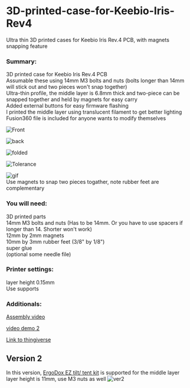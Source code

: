 # 3D-printed-case-for-Keebio-Iris-Rev4
Ultra thin 3D printed cases for Keebio Iris Rev.4 PCB, with magnets snapping feature

### Summary:
3D printed case for Keebio Iris Rev.4 PCB\
Assumable these using 14mm M3 bolts and nuts (bolts longer than 14mm will stick out and two pieces won't snap together)\
Ultra-thin profile, the middle layer is 6.8mm thick and two-piece can be snapped together and held by magnets for easy carry\
Added external buttons for easy firmware flashing\
I printed the middle layer using translucent filament to get better lighting\
Fusion360 file is included for anyone wants to modify themselves

![Front](https://user-images.githubusercontent.com/55030231/85173595-97588280-b241-11ea-9dba-a60c2d4aee7f.jpg)

![back](https://user-images.githubusercontent.com/55030231/85173602-9d4e6380-b241-11ea-9c75-877740c2adf0.jpg)

![folded](https://user-images.githubusercontent.com/55030231/85173576-890a6680-b241-11ea-809f-3606f4fe2549.jpg)

![Tolerance](https://user-images.githubusercontent.com/55030231/85173619-a7706200-b241-11ea-91a2-1adc52a24652.jpg)

![gif](https://user-images.githubusercontent.com/55030231/85793217-aa1bfd00-b702-11ea-9df1-a577902a29f9.gif)\
Use magnets to snap two pieces togather, note rubber feet are complementary

### You will need:
3D printed parts\
14mm M3 bolts and nuts (Has to be 14mm. Or you have to use spacers if longer than 14.
Shorter won't work)\
12mm by 2mm magnets\
10mm by 3mm rubber feet (3/8" by 1/8")\
super glue\
(optional some needle file)


### Printer settings:
layer height 0.15mm\
Use supports


### Additionals:
[Assembly video](https://www.youtube.com/watch?v=JfHvijxanyk)

[video demo 2](https://www.youtube.com/watch?v=asMdvHQnd10&feature=youtu.be)

[Link to thingiverse](https://www.thingiverse.com/thing:4484220)


## Version 2
In this version, [ErgoDox EZ tilt/ tent kit](https://ergodox-ez.com/products/tilt-tent-kit?variant=16101844419) is supported for the middle layer
layer height is 11mm, use M3 nuts as well
![ver2](https://user-images.githubusercontent.com/55030231/85798108-e8b5b580-b70a-11ea-9d74-6857f8529c8d.png)
